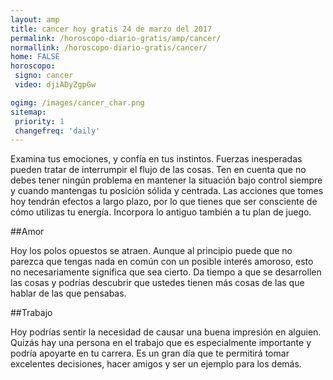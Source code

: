 ```yaml
---
layout: amp
title: cancer hoy gratis 24 de marzo del 2017 
permalink: /horoscopo-diario-gratis/amp/cancer/
normallink: /horoscopo-diario-gratis/cancer/
home: FALSE
horoscopo:
 signo: cancer
 video: djiADyZgpGw

ogimg: /images/cancer_char.png
sitemap:
 priority: 1
 changefreq: 'daily'
---
```



Examina tus emociones, y confía en tus instintos. Fuerzas inesperadas pueden tratar de interrumpir el flujo de las cosas. Ten en cuenta que no debes tener ningún problema en mantener la situación bajo control siempre y cuando mantengas tu posición sólida y centrada. Las acciones que tomes hoy tendrán efectos a largo plazo, por lo que tienes que ser consciente de cómo utilizas tu energía. Incorpora lo antiguo también a tu plan de juego.

##Amor

Hoy los polos opuestos se atraen. Aunque al principio puede que no parezca que tengas nada en común con un posible interés amoroso, esto no necesariamente significa que sea cierto. Da tiempo a que se desarrollen las cosas y podrías descubrir que ustedes tienen más cosas de las que hablar de las que pensabas.

##Trabajo

Hoy podrías sentir la necesidad de causar una buena impresión en alguien. Quizás hay una persona en el trabajo que es especialmente importante y podría apoyarte en tu carrera. Es un gran día que te permitirá tomar excelentes decisiones, hacer amigos y ser un ejemplo para los demás.